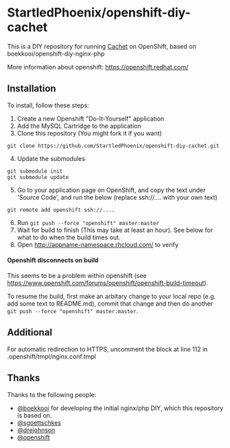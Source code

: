 # StartledPhoenix/openshift-diy-cachet

This is a DIY repository for running [Cachet](https://cachethq.io/) on OpenShift, based on boekkooi/openshift-diy-nginx-php

More information about openshift: https://openshift.redhat.com/

## Installation

To install, follow these steps:

1. Create a new Openshift "Do-It-Yourself" application
2. Add the MySQL Cartridge to the application
3. Clone this repository (You might fork it if you want)
  
  ```
  git clone https://github.com/StartledPhoenix/openshift-diy-cachet.git
  ```
4. Update the submodules

  ```
  git submodule init
  git submodule update
  ```
5. Go to your application page on OpenShift, and copy the text under 'Source Code', and run the below (replace ssh://.... with your own text)

  ```
  git remote add openshift ssh://....
  ```
6. Run `git push --force "openshift" master:master`
7. Wait for build to finish (This may take at least an hour). See below for what to do when the build times out.
8. Open http://appname-namespace.rhcloud.com/ to verify

#### Openshift disconnects on build
This seems to be a problem within openshift (see https://www.openshift.com/forums/openshift/openshift-build-timeout).

To resume the build, first make an arbitary change to your local repo (e.g. add some text to README.md), commit that change and then do another `git push --force "openshift" master:master`.

## Additional
For automatic redirection to HTTPS, uncomment the block at line 112 in .openshift/tmpl/nginx.conf.tmpl

## Thanks

Thanks to the following people:

* [@boekkooi](https://github.com/boekkooi) for developing the initial nginx/php DIY, which this repository is based on.
* [@sgoettschkes](https://github.com/Sgoettschkes)
* [@drejohnson](https://github.com/drejohnson)
* [@openshift](https://github.com/openshift/)

